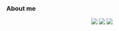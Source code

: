 ### About me

<div align="center">
	<img src="https://img.shields.io/badge/Amazon AWS-#232F3E?style=flat&logo=Amazon AWS&logoColor=white" />
	<img src="https://img.shields.io/badge/HTML5-E34F26?style=flat&logo=HTML5&logoColor=white" />
	<img src="https://img.shields.io/badge/CSS3-1572B6?style=flat&logo=CSS3&logoColor=white" />
</div>
